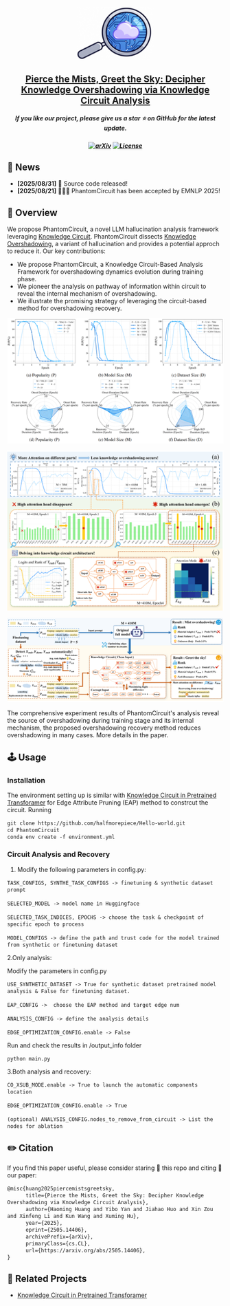 <div align=center>
<img src="assets/figure1.png" width="180px">
</div> 
<h2 align="center">
<a href="https://arxiv.org/abs/2505.14406">Pierce the Mists, Greet the Sky: Decipher Knowledge Overshadowing via Knowledge Circuit Analysis
</a></h2>
    
<h5 align="center"> If you like our project, please give us a star ⭐ on GitHub for the latest update.</h5>

<h5 align=center>


[![arXiv](https://img.shields.io/badge/Arixv-2410.03577-b31b1b.svg?logo=arXiv)](https://arxiv.org/abs/2505.14406)
[![License](https://img.shields.io/badge/License-Apache2.0-yellow)](https://github.com/PKU-YuanGroup/Chat-UniVi/blob/main/LICENSE)  
</h5>

## 📣 News
* **[2025/08/31]**  🚀 Source code released!
* **[2025/08/21]**  🎉🎉🎉 PhantomCircuit has been accepted by EMNLP 2025! 

## 🎯 Overview
We propose PhantomCircuit, a novel LLM hallucination analysis framework leveraging [Knowledge Circuit](https://arxiv.org/abs/2405.17969). PhantomCircuit dissects [Knowledge Overshadowing](https://arxiv.org/abs/2407.08039), a variant of hallucination and provides a potential approch to reduce it. Our key contributions:
 * We propose PhantomCircuit, a Knowledge Circuit-Based Analysis Framework for overshadowing dynamics 
evolution during training phase.
 * We pioneer the analysis on pathway of information within circuit to reveal the internal mechanism of overshadowing.
 * We illustrate the promising strategy of leveraging the circuit-based method for overshadowing recovery.

![PhantimCircuit](assets/figure5.png)

![PhantimCircuit](assets/figure2.png)

![PhantimCircuit](assets/figure3.png)

The comprehensive experiment results of PhantomCircuit's analysis reveal the source of overshadowing during training stage and its internal mechanism, the proposed overshadowing recovery method reduces overshadowing in many cases. More details in the paper.

## 🕹️ Usage

### Installation

The environment setting up is similar with [Knowledge Circuit in Pretrained Transforamer](https://github.com/zjunlp/KnowledgeCircuits.git) for Edge Attribute Pruning (EAP) method to constrcut the circuit. Running


```
git clone https://github.com/halfmorepiece/Hello-world.git
cd PhantomCircuit
conda env create -f environment.yml

```

<!-- ### Training Phase Dynamics Analysis
Follow the details in paper's Appendix C to construct the synthetic dataset for training phase dynamics analysis. Run 

```
python train.py
```

with the synthetic dataset and chosen model, it will output the RO and loss proportion of every epoch. -->

### Circuit Analysis and Recovery

1. Modify the following parameters in config.py:

```
TASK_CONFIGS, SYNTHE_TASK_CONFIGS -> finetuning & synthetic dataset prompt

SELECTED_MODEL -> model name in Huggingface

SELECTED_TASK_INDICES, EPOCHS -> choose the task & checkpoint of specific epoch to process

MODEL_CONFIGS -> define the path and trust code for the model trained from synthetic or finetuning dataset
```

2.Only analysis: 

Modify the parameters in config.py

```
USE_SYNTHETIC_DATASET -> True for synthetic dataset pretrained model analysis & False for finetuning dataset.

EAP_CONFIG ->  choose the EAP method and target edge num

ANALYSIS_CONFIG -> define the analysis details

EDGE_OPTIMIZATION_CONFIG.enable -> False
```
Run and check the results in /output_info folder

```
python main.py
```

3.Both analysis and recovery:

```
CO_XSUB_MODE.enable -> True to launch the automatic components location

EDGE_OPTIMIZATION_CONFIG.enable -> True

(optional) ANALYSIS_CONFIG.nodes_to_remove_from_circuit -> List the nodes for ablation
```

## ✏️ Citation
If you find this paper useful, please consider staring 🌟 this repo and citing 📑 our paper:
```
@misc{huang2025piercemistsgreetsky,
      title={Pierce the Mists, Greet the Sky: Decipher Knowledge Overshadowing via Knowledge Circuit Analysis}, 
      author={Haoming Huang and Yibo Yan and Jiahao Huo and Xin Zou and Xinfeng Li and Kun Wang and Xuming Hu},
      year={2025},
      eprint={2505.14406},
      archivePrefix={arXiv},
      primaryClass={cs.CL},
      url={https://arxiv.org/abs/2505.14406}, 
}

```
## 📝 Related Projects
- [Knowledge Circuit in Pretrained Transforamer](https://github.com/zjunlp/KnowledgeCircuits.git)

